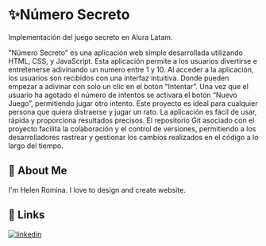 # ✨Número Secreto
Implementación del juego secreto en Alura Latam. 

"Número Secreto" es una aplicación web simple desarrollada utilizando HTML, CSS, y JavaScript. Esta aplicación permite a los usuarios divertirse e entretenerse adivinando un numero entre 1 y 10. 
Al acceder a la aplicación, los usuarios son recibidos con una interfaz intuitiva. Donde pueden empezar a adivinar con solo un clic en el botón "Intentar”. Una vez que el usuario ha agotado el número de intentos se activara el botón “Nuevo Juego”, permitiendo jugar otro intento. 
Este proyecto es ideal para cualquier persona que quiera distraerse y jugar un rato. La aplicación es fácil de usar, rápida y proporciona resultados precisos. 
El repositorio Git asociado con el proyecto facilita la colaboración y el control de versiones, permitiendo a los desarrolladores rastrear y gestionar los cambios realizados en el código a lo largo del tiempo.

## 🚀 About Me
I'm Helen Romina. I love to design and create website. 

## 🔗 Links
[![linkedin](https://img.shields.io/badge/linkedin-0A66C2?style=for-the-badge&logo=linkedin&logoColor=white)](https://www.linkedin.com/in/romina-cruz-/)

